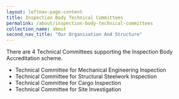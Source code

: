 ```yaml
---
layout: leftnav-page-content
title: Inspection Body Technical Committees
permalink: /about/inspection-body-technical-committees
collection_name: about
second_nav_title: "Our Organisation And Structure"
---
```


There are 4 Technical Committees supporting the Inspection Body Accreditation scheme.

* Technical Committee for Mechanical Engineering Inspection
* Technical Committee for Structural Steelwork Inspection
* Technical Committee for Cargo Inspection
*  Technical Committee for Site Investigation
